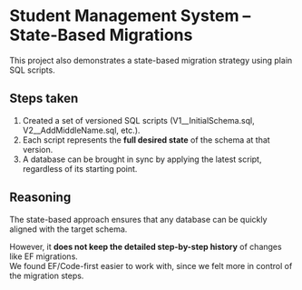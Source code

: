 # Student Management System – State-Based Migrations

This project also demonstrates a state-based migration strategy using plain SQL scripts.

## Steps taken
1. Created a set of versioned SQL scripts (V1__InitialSchema.sql, V2__AddMiddleName.sql, etc.).  
2. Each script represents the **full desired state** of the schema at that version.  
3. A database can be brought in sync by applying the latest script, regardless of its starting point.  

## Reasoning
The state-based approach ensures that any database can be quickly aligned with the target schema.  

However, it **does not keep the detailed step-by-step history** of changes like EF migrations.  
We found EF/Code-first easier to work with, since we felt more in control of the migration steps.

